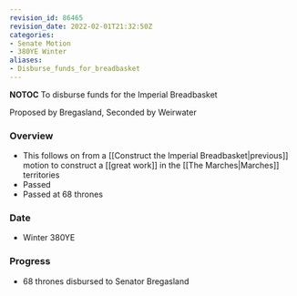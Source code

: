 ```yaml
---
revision_id: 86465
revision_date: 2022-02-01T21:32:50Z
categories:
- Senate Motion
- 380YE Winter
aliases:
- Disburse_funds_for_breadbasket
---
```



__NOTOC__
To disburse funds for the Imperial Breadbasket

Proposed by Bregasland, Seconded by Weirwater

### Overview
* This follows on from a [[Construct the Imperial Breadbasket|previous]] motion to construct a [[great work]] in the [[The Marches|Marches]] territories
* Passed
* Passed at 68 thrones

### Date
* Winter 380YE

### Progress
* 68 thrones disbursed to Senator Bregasland